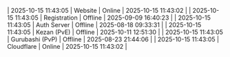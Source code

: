 | 2025-10-15 11:43:05 | Website | Online | 2025-10-15 11:43:02 |
| 2025-10-15 11:43:05 | Registration | Offline | 2025-09-09 16:40:23 |
| 2025-10-15 11:43:05 | Auth Server | Offline | 2025-08-18 09:33:31 |
| 2025-10-15 11:43:05 | Kezan (PvE) | Offline | 2025-10-11 12:51:30 |
| 2025-10-15 11:43:05 | Gurubashi (PvP) | Offline | 2025-08-23 21:44:06 |
| 2025-10-15 11:43:05 | Cloudflare | Online | 2025-10-15 11:43:02 |
